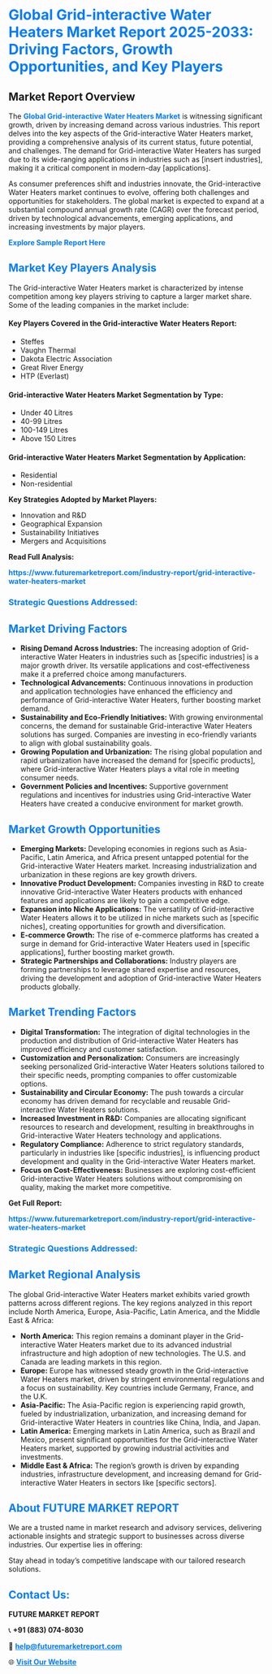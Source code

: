 <h1 style="color: #007BFF;">Global Grid-interactive Water Heaters Market Report 2025-2033: Driving Factors, Growth Opportunities, and Key Players</h1>

<section id="overview">
<h2>Market Report Overview</h2>
<p>The <a href="https://www.futuremarketreport.com/industry-report/grid-interactive-water-heaters-market" style="color: #007BFF; text-decoration: none;"><strong>Global Grid-interactive Water Heaters Market</strong></a> is witnessing significant growth, driven by increasing demand across various industries. This report delves into the key aspects of the Grid-interactive Water Heaters market, providing a comprehensive analysis of its current status, future potential, and challenges. The demand for Grid-interactive Water Heaters has surged due to its wide-ranging applications in industries such as [insert industries], making it a critical component in modern-day [applications].</p>
<p>As consumer preferences shift and industries innovate, the Grid-interactive Water Heaters market continues to evolve, offering both challenges and opportunities for stakeholders. The global market is expected to expand at a substantial compound annual growth rate (CAGR) over the forecast period, driven by technological advancements, emerging applications, and increasing investments by major players.</p>
</section>

<section id="overview">
<p><a href="https://www.futuremarketreport.com/request-sample/reportId=93063" style="color: #007BFF; text-decoration: none;"><strong>Explore Sample Report Here</strong></a></p>
</section>

<section id="key-players">
<h2 style="color: #007BFF;">Market Key Players Analysis</h2>
<p>The Grid-interactive Water Heaters market is characterized by intense competition among key players striving to capture a larger market share. Some of the leading companies in the market include:</p>
<h4>Key Players Covered in the Grid-interactive Water Heaters Report:</h4>
<ul><li>Steffes</li><li>Vaughn Thermal</li><li>Dakota Electric Association</li><li>Great River Energy</li><li>HTP (Everlast)</li></ul>
<h4>Grid-interactive Water Heaters Market Segmentation by Type:</h4>
<ul><li>Under 40 Litres</li><li>40-99 Litres</li><li>100-149 Litres</li><li>Above 150 Litres</li></ul>

<h4>Grid-interactive Water Heaters Market Segmentation by Application:</h4>
<ul><li>Residential</li><li>Non-residential</li></ul>
<p><strong>Key Strategies Adopted by Market Players:</strong></p>
<ul>
<li>Innovation and R&D</li>
<li>Geographical Expansion</li>
<li>Sustainability Initiatives</li>
<li>Mergers and Acquisitions</li>
</ul>
</section>

<section>
<p><strong>Read Full Analysis: </strong></p><a href="https://www.futuremarketreport.com/industry-report/grid-interactive-water-heaters-market" style="color: #007BFF; text-decoration: none;"><strong>https://www.futuremarketreport.com/industry-report/grid-interactive-water-heaters-market</strong></a>
<h3 style="color: #007BFF;">Strategic Questions Addressed:</h3>
</section>

<section id="driving-factors">
<h2 style="color: #007BFF;">Market Driving Factors</h2>
<ul>
<li><strong>Rising Demand Across Industries:</strong> The increasing adoption of Grid-interactive Water Heaters in industries such as [specific industries] is a major growth driver. Its versatile applications and cost-effectiveness make it a preferred choice among manufacturers.</li>
<li><strong>Technological Advancements:</strong> Continuous innovations in production and application technologies have enhanced the efficiency and performance of Grid-interactive Water Heaters, further boosting market demand.</li>
<li><strong>Sustainability and Eco-Friendly Initiatives:</strong> With growing environmental concerns, the demand for sustainable Grid-interactive Water Heaters solutions has surged. Companies are investing in eco-friendly variants to align with global sustainability goals.</li>
<li><strong>Growing Population and Urbanization:</strong> The rising global population and rapid urbanization have increased the demand for [specific products], where Grid-interactive Water Heaters plays a vital role in meeting consumer needs.</li>
<li><strong>Government Policies and Incentives:</strong> Supportive government regulations and incentives for industries using Grid-interactive Water Heaters have created a conducive environment for market growth.</li>
</ul>
</section>

<section id="growth-opportunities">
<h2 style="color: #007BFF;">Market Growth Opportunities</h2>
<ul>
<li><strong>Emerging Markets:</strong> Developing economies in regions such as Asia-Pacific, Latin America, and Africa present untapped potential for the Grid-interactive Water Heaters market. Increasing industrialization and urbanization in these regions are key growth drivers.</li>
<li><strong>Innovative Product Development:</strong> Companies investing in R&D to create innovative Grid-interactive Water Heaters products with enhanced features and applications are likely to gain a competitive edge.</li>
<li><strong>Expansion into Niche Applications:</strong> The versatility of Grid-interactive Water Heaters allows it to be utilized in niche markets such as [specific niches], creating opportunities for growth and diversification.</li>
<li><strong>E-commerce Growth:</strong> The rise of e-commerce platforms has created a surge in demand for Grid-interactive Water Heaters used in [specific applications], further boosting market growth.</li>
<li><strong>Strategic Partnerships and Collaborations:</strong> Industry players are forming partnerships to leverage shared expertise and resources, driving the development and adoption of Grid-interactive Water Heaters products globally.</li>
</ul>
</section>

<section id="trending-factors">
<h2 style="color: #007BFF;">Market Trending Factors</h2>
<ul>
<li><strong>Digital Transformation:</strong> The integration of digital technologies in the production and distribution of Grid-interactive Water Heaters has improved efficiency and customer satisfaction.</li>
<li><strong>Customization and Personalization:</strong> Consumers are increasingly seeking personalized Grid-interactive Water Heaters solutions tailored to their specific needs, prompting companies to offer customizable options.</li>
<li><strong>Sustainability and Circular Economy:</strong> The push towards a circular economy has driven demand for recyclable and reusable Grid-interactive Water Heaters solutions.</li>
<li><strong>Increased Investment in R&D:</strong> Companies are allocating significant resources to research and development, resulting in breakthroughs in Grid-interactive Water Heaters technology and applications.</li>
<li><strong>Regulatory Compliance:</strong> Adherence to strict regulatory standards, particularly in industries like [specific industries], is influencing product development and quality in the Grid-interactive Water Heaters market.</li>
<li><strong>Focus on Cost-Effectiveness:</strong> Businesses are exploring cost-efficient Grid-interactive Water Heaters solutions without compromising on quality, making the market more competitive.</li>
</ul>
</section>

<section>
<p><strong>Get Full Report: </strong></p><a href="https://www.futuremarketreport.com/industry-report/grid-interactive-water-heaters-market" style="color: #007BFF; text-decoration: none;"><strong>https://www.futuremarketreport.com/industry-report/grid-interactive-water-heaters-market</strong></a>
<h3 style="color: #007BFF;">Strategic Questions Addressed:</h3>
</section>


<section id="regional-analysis">
<h2 style="color: #007BFF;">Market Regional Analysis</h2>
<p>The global Grid-interactive Water Heaters market exhibits varied growth patterns across different regions. The key regions analyzed in this report include North America, Europe, Asia-Pacific, Latin America, and the Middle East & Africa:</p>
<ul>
<li><strong>North America:</strong> This region remains a dominant player in the Grid-interactive Water Heaters market due to its advanced industrial infrastructure and high adoption of new technologies. The U.S. and Canada are leading markets in this region.</li>
<li><strong>Europe:</strong> Europe has witnessed steady growth in the Grid-interactive Water Heaters market, driven by stringent environmental regulations and a focus on sustainability. Key countries include Germany, France, and the U.K.</li>
<li><strong>Asia-Pacific:</strong> The Asia-Pacific region is experiencing rapid growth, fueled by industrialization, urbanization, and increasing demand for Grid-interactive Water Heaters in countries like China, India, and Japan.</li>
<li><strong>Latin America:</strong> Emerging markets in Latin America, such as Brazil and Mexico, present significant opportunities for the Grid-interactive Water Heaters market, supported by growing industrial activities and investments.</li>
<li><strong>Middle East & Africa:</strong> The region’s growth is driven by expanding industries, infrastructure development, and increasing demand for Grid-interactive Water Heaters in sectors like [specific sectors].</li>
</ul>
</section>

<footer>
<h2 style="color: #007BFF;">About FUTURE MARKET REPORT</h2>
<p>We are a trusted name in market research and advisory services, delivering actionable insights and strategic support to businesses across diverse industries. Our expertise lies in offering:</p>

<p>Stay ahead in today’s competitive landscape with our tailored research solutions.</p>

<h2 style="color: #007BFF;">Contact Us:</h2>
<p><strong>FUTURE MARKET REPORT</strong></p>
<p>📞 <strong>+91 (883) 074-8030</strong></p>
<p>📧 <strong><a href="mailto:help@futuremarketreport.com" style="color: #007BFF;">help@futuremarketreport.com</a></strong></p>
<p>🌐 <strong><a href="https://www.futuremarketreport.com/" style="color: #007BFF;">Visit Our Website</a></strong></p>
</footer>